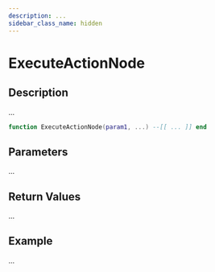 ```yaml
---
description: ...
sidebar_class_name: hidden
---
```


# ExecuteActionNode

## Description

...

```lua
function ExecuteActionNode(param1, ...) --[[ ... ]] end
```

## Parameters

...

## Return Values

...

## Example

...

